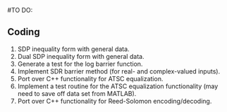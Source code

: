 #TO DO:

## Coding
1. SDP inequality form with general data.
1. Dual SDP inequality form with general data.
1. Generate a test for the log barrier function.
1. Implement SDR barrier method (for real- and complex-valued inputs).
1. Port over C++ functionality for ATSC equalization.
1. Implement a test routine for the ATSC equalization functionality (may need to
save off data set from MATLAB).
1. Port over C++ functionality for Reed-Solomon encoding/decoding.

